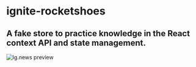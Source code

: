 # ignite-rocketshoes

## A fake store to practice knowledge in the React context API and state management.

![Ig.news preview](.github/home.png)
